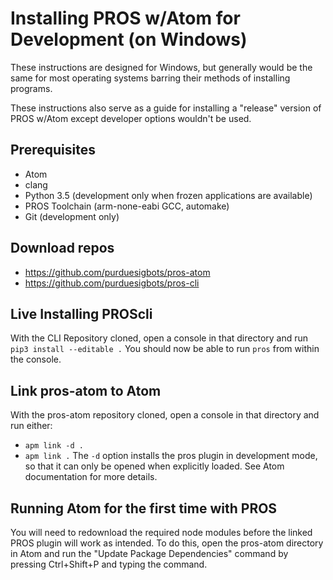 # Installing PROS w/Atom for Development (on Windows)

These instructions are designed for Windows, but generally would be the same for most operating
systems barring their methods of installing programs.

These instructions also serve as a guide for installing a "release" version of PROS w/Atom except
developer options wouldn't be used.

## Prerequisites
 - Atom
 - clang
 - Python 3.5 (development only when frozen applications are available)
 - PROS Toolchain (arm-none-eabi GCC, automake)
 - Git (development only)

## Download repos
 - https://github.com/purduesigbots/pros-atom
 - https://github.com/purduesigbots/pros-cli

## Live Installing PROScli
With the CLI Repository cloned, open a console in that directory and run `pip3 install --editable .`
You should now be able to run `pros` from within the console.

## Link pros-atom to Atom
With the pros-atom repository cloned, open a console in that directory and run either:
 - `apm link -d .`
 - `apm link .`
The `-d` option installs the pros plugin in development mode, so that it can only be opened when explicitly loaded. See Atom documentation for more details.

## Running Atom for the first time with PROS
You will need to redownload the required node modules before the linked PROS plugin will work as intended. To do this, open the pros-atom directory in Atom and run the "Update Package Dependencies" command by pressing Ctrl+Shift+P and typing the command.
